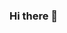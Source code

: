 ### Hi there 👋

<!--
**sebasmat/sebasmat** is a ✨ _special_ ✨ repository because its `README.md` (this file) appears on your GitHub profile.

Here are some ideas to get you started:

- 🌱 I’m currently learning JavaScript, React.js and TypeScript.
- 💬 Ask me about JavaScript, Java and DataBases.
- 📫 How to reach me: sebastian.mateusp@gmail.com
- 😄 Pronouns: English and Spanish (Native)
-->
